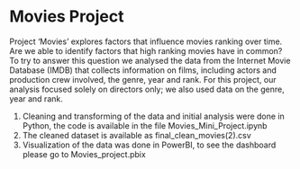 # Movies Project 

Project ‘Movies’ explores factors that influence movies ranking over time. Are we able to identify factors that high ranking movies have in common? To try to answer this question we analysed the data from the Internet Movie Database (IMDB) that collects information on films, including actors and production crew involved, the genre, year and rank. For this project, our analysis focused solely on directors only; we also used data on the genre, year and rank.
1.	Cleaning and transforming of the data and initial analysis were done in Python, the code is available in the file Movies_Mini_Project.ipynb
2.	The cleaned dataset is available as  final_clean_movies(2).csv
3.	Visualization of the data was done in PowerBI, to see the dashboard please go to Movies_project.pbix
   

